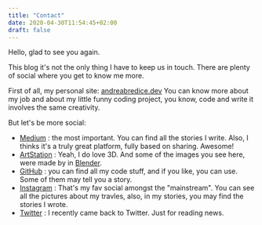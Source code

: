 ```yaml
---
title: "Contact"
date: 2020-04-30T11:54:45+02:00
draft: false
---
```


Hello, glad to see you again.

This blog it's not the only thing I have to keep us in touch.
There are plenty of social where you get to know me more.

First of all, my personal site: [andreabredice.dev](https://www.andreabredice.dev/)
You can know more about my job and about my little funny coding project, you know, code and write it involves the same creativity.

But let's be more social:

- [Medium](https://medium.com/@bredice.andrea) : the most important. You can find all the stories I write. Also, I thinks it's a truly great platform, fully based on sharing. Awesome!
- [ArtStation](https://www.artstation.com/andrea_bredice) : Yeah, I do love 3D. And some of the images you see here, were made by in [Blender](https://www.blender.org/).
- [GitHub](https://github.com/dasher7) : you can find all my code stuff, and if you like, you can use. Some of them may tell you a story.
- [Instagram](https://medium.com/@bredice.andrea) : That's my fav social amongst the "mainstream". You can see all the pictures about my travles, also, in my stories, you may find the stories I wrote.
- [Twitter](https://twitter.com/andrebredi) : I recently came back to Twitter. Just for reading news.
